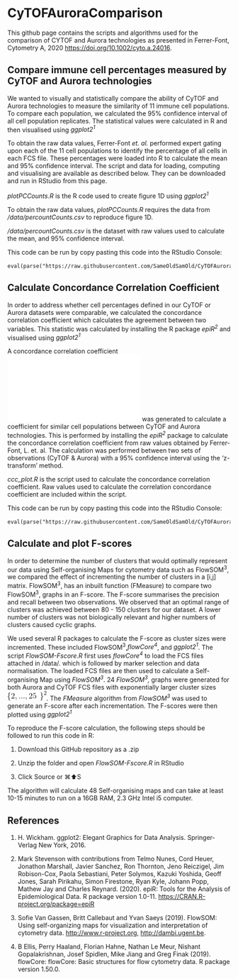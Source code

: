 # CyTOFAuroraComparison

This github page contains the scripts and algorithms used for the comparison of CYTOF and Aurora technologies as presented in Ferrer-Font, Cytometry A, 2020 https://doi.org/10.1002/cyto.a.24016.

## Compare immune cell percentages measured by CyTOF and Aurora technologies

We wanted to visually and statistically compare the ability of CyTOF and Aurora technologies to measure the similarity of 11 immune cell populations. To compare each population, we calculated the 95% confidence interval of all cell population replicates. The statistical values were calculated in R and then visualised using *ggplot2<sup>1</sup>*

To obtain the raw data values, Ferrer-Font *et. al.* performed expert gating upon each of the 11 cell populations to identify the percentage of all cells in each FCS file. These percentages were loaded into R to calculate the mean and 95% confidence interval. The script and data for loading, computing and visualising are available as described below. They can be downloaded and run in RStudio from this page.

*plotPCCounts.R* is the R code used to create figure 1D using *ggplot2<sup>1</sup>*

To obtain the raw data values, *plotPCCounts.R* requires the data from */data/percountCounts.csv* to reproduce figure 1D.

*/data/percountCounts.csv* is the dataset with raw values used to calculate the mean, and 95% confidence interval.

This code can be run by copy pasting this code into the RStudio Console:

    eval(parse("https://raw.githubusercontent.com/SameOldSamOld/CyTOFAuroraComparison/master/plotPCCounts_figure1d.R"))

## Calculate Concordance Correlation Coefficient

In order to address whether cell percentages defined in our CyTOF or Aurora datasets were comparable, we calculated the concordance correlation coefficient which calculates the agreement between two variables. This statistic was calculated by installing the R package *epiR<sup>2</sup>* and visualised using *ggplot2<sup>1</sup>*

 A concordance correlation coefficient ![plot](/data/ccc_plot.pdf) was generated to calculate a coefficient for similar cell populations between CyTOF and Aurora technologies. This is performed by installing the *epiR<sup>2</sup>* package to calculate the concordance correlation coefficient from raw values obtained by Ferrer-Font, L. et. al. The calculation was performed between two sets of observations (CyTOF & Aurora) with a 95% confidence interval using the ‘z-transform’ method. 

*ccc_plot.R* is the script used to calculate the concordance correlation coefficient. Raw values used to calculate the correlation concordance coefficient are included within the script. 

This code can be run by copy pasting this code into the RStudio Console:

    eval(parse("https://raw.githubusercontent.com/SameOldSamOld/CyTOFAuroraComparison/master/ccc_plot.R"))

## Calculate and plot F-scores

In order to determine the number of clusters that would optimally represent our data using Self-organising Maps for cytometry data such as FlowSOM<sup>3</sup>, we compared the effect of incrementing the number of clusters in a [i,j] matrix. FlowSOM<sup>3</sup>, has an inbuilt function (FMeasure) to compare two FlowSOM<sup>3</sup>, graphs in an F-score. The F-score summarises the precision and recall between two observations. We observed that an optimal range of clusters was achieved between 80 - 150 clusters for our dataset. A lower number of clusters was not biologically relevant and higher numbers of clusters caused cyclic graphs.

We used several R packages to calculate the F-score as cluster sizes were incremented. These included FlowSOM<sup>3</sup>,*flowCore<sup>4</sup>*, and *ggplot2<sup>1</sup>*. The script *FlowSOM-Fscore.R* first uses *flowCore<sup>4</sup>* to load the FCS files attached in /data/. which is followed by marker selection and data normalisation. The loaded FCS files are then used to calculate a Self-organising Map using *FlowSOM<sup>3</sup>*. 24 *FlowSOM<sup>3</sup>,* graphs were generated for both Aurora and CyTOF FCS files with exponentially larger cluster sizes ![](/data/CodeCogsEqn.gif). The *FMeasure* algorithm from *FlowSOM<sup>3</sup>* was used to generate an F-score after each incrementation. The F-scores were then plotted using *ggplot2<sup>1</sup>*

To reproduce the F-score calculation, the following steps should be followed to run this code in R: 

1) Download this GitHub repository as a .zip

2) Unzip the folder and open *FlowSOM-Fscore.R* in RStudio

3) Click Source or ⌘:arrow_up:S

The algorithm will calculate 48 Self-organising maps and can take at least 10-15 minutes to run on a 16GB RAM, 2.3 GHz Intel i5 computer.


## References

1.	H. Wickham. ggplot2: Elegant Graphics for Data Analysis. Springer-Verlag New York, 2016.

2.	Mark Stevenson with contributions from Telmo Nunes, Cord Heuer, Jonathon Marshall, Javier Sanchez,  Ron Thornton, Jeno Reiczigel, Jim Robison-Cox, Paola Sebastiani, Peter Solymos, Kazuki Yoshida,  Geoff Jones, Sarah Pirikahu, Simon Firestone, Ryan Kyle, Johann Popp, Mathew Jay and Charles  Reynard. (2020). epiR: Tools for the Analysis of Epidemiological Data. R package version 1.0-11.  https://CRAN.R-project.org/package=epiR

3.	Sofie Van Gassen, Britt Callebaut and Yvan Saeys (2019). FlowSOM: Using self-organizing maps for  visualization and interpretation of cytometry data. http://www.r-project.org, http://dambi.ugent.be.

4.	B Ellis, Perry Haaland, Florian Hahne, Nathan Le Meur, Nishant Gopalakrishnan, Josef Spidlen, Mike Jiang and Greg Finak (2019). flowCore: flowCore: Basic structures for flow cytometry data. R package version 1.50.0.
